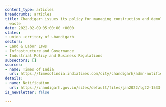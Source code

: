 ```yaml
---
content_type: articles
breadcrumbs: articles
title: Chandigarh issues its policy for managing construction and demolition (C&D)
  waste
date: 2022-02-09 05:00:00 +0000
states:
- Union Territory of Chandigarh
sectors:
- Land & Labor Laws
- Infrastructure and Governance
- Industrial Policy and Business Regulations
subsectors: []
sources:
- name: Times of India
  url: https://timesofindia.indiatimes.com/city/chandigarh/admn-notifies-cd-waste-policy/articleshow/89285908.cms
details:
- name: Notification
  url: https://chandigarh.gov.in/sites/default/files/jan2022/lg22-1533-0102.pdf
is_newsletter: false

---
```

